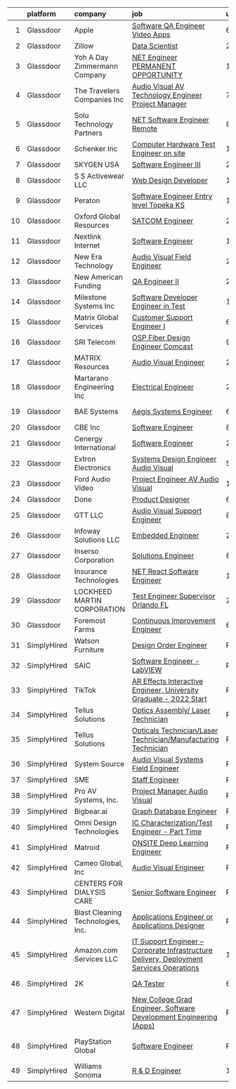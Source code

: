 

|    | platform    | company                           | job                                                                                                                                                                                                                                                                                                                                                                                                                                                                                                                                                                                                                                                                                                                                                                                                                                                                                                                                                                                                                                                                                                                                                                                                                                                                                                                                                                                                                                                                                                                                                                                           | update_time   | location                  |
|---:|:------------|:----------------------------------|:----------------------------------------------------------------------------------------------------------------------------------------------------------------------------------------------------------------------------------------------------------------------------------------------------------------------------------------------------------------------------------------------------------------------------------------------------------------------------------------------------------------------------------------------------------------------------------------------------------------------------------------------------------------------------------------------------------------------------------------------------------------------------------------------------------------------------------------------------------------------------------------------------------------------------------------------------------------------------------------------------------------------------------------------------------------------------------------------------------------------------------------------------------------------------------------------------------------------------------------------------------------------------------------------------------------------------------------------------------------------------------------------------------------------------------------------------------------------------------------------------------------------------------------------------------------------------------------------|:--------------|:--------------------------|
|  1 | Glassdoor   | Apple                             | [Software QA Engineer   Video Apps](https://www.glassdoor.com/partner/jobListing.htm?pos=125&ao=1110586&s=58&guid=000001812338b55897c7176619f6b30d&src=GD_JOB_AD&t=SR&vt=w&cs=1_f47e8a23&cb=1654153328412&jobListingId=1007894255158&cpc=654405A9B1E0A9F5&jrtk=3-0-1g4hjhdc6k26r801-1g4hjhdck2hse000-959f829bf351a3bf--6NYlbfkN0BvKrLyj5gPmtZO9T8euul8TCxuuKNOtzRJOomxnwSEodTz2Bc-sPZl29JElYHfcoT3xdR6HxbsqIdkq3HChIoCMCrQ6NvNe5VEFahjpW9DiuEZKsrhHRyt4TKZNCEGu7DmkfVnL3vMHYckR1szDbVRCj_XGPNCYXbzRbX-sWu_hU9G98qeuJapZFBaAmutKFqGLAwy7p_p10KFFJjwfv4w1PZ_zlMw4Dw9GhbwMRVqS1MpkJvYSfMznQ-YGWXPTsnPgDRAQv05ahe_3S5x5yZrOMwRCXOyVenNd3ohogUacW-g9OD55OoHEMX0ooNLlgMRKWIbDThKinvD470TemWFn3Sv6wYzccBC16fuy_ReGpH52zfDLmZ8QSqwUxZKcW4pDjov6ogVz0bY8Pkp1hMQXHZWvqlzBKWougSVHLwtWkdjmLLCNlTj18LhJmqaAhEQnJeBy-_wKMuIMD-zsGQseeGcqSdUPqdtfCqJ9_FH84CxDs-qUiUss5CuPstOXwI1TMBb6qoTL5pfTPZK-FZL7rm72pPT660dyNVeguoLmNBeJXLKSoe1UjqAoPPPG757sWitgMyzlUJ5yQYWhXDQaYY-xcAZlYUJaxxhQjJJQRQqCjt6Dljalpefdw-isPZqA7kbaQvc3NptC7M4YQKHvtO3kt6WVKk1xXH_4tScwajPTxuebWZ4iBZhYqSP3pUF0LYKtEuQRRBctYiLKKFn4s-9JsJ-uwE_aYROBxoRN1biCtfNQ5Owly2J4tg52SQtYSXISvnRrXZG3CGI36r5Zvv4CWOS32BkCWgq7l4xKYkY1NIKRegII0AQbQEIRqN2ZJ2XuL5JfA4Yjq40vhlZ2xbNsLuRdrJoIrayxOx5Mk_A6GqEyIGJarmx99wM4dZ7XM4nbeFYungVHxQ_fDWDJUnF0Z3wXQTbJqHYsjovnuOJ7GH_nMWz)                                                                                                                                                                                                                                                                       | 6d            | Culver City, CA           |
|  2 | Glassdoor   | Zillow                            | [Data Scientist](https://www.glassdoor.com/partner/jobListing.htm?pos=122&ao=1110586&s=58&guid=000001812338b55897c7176619f6b30d&src=GD_JOB_AD&t=SR&vt=w&cs=1_d926fae0&cb=1654153328412&jobListingId=1007910521933&cpc=654405A9B1E0A9F5&jrtk=3-0-1g4hjhdc6k26r801-1g4hjhdck2hse000-bfc46da038e11c11--6NYlbfkN0ANMurRYyPEXg08u6OamUd1Mvhk-zhFSGYIZgoJR86UvYL2v6MoUqae-sD5DnU21vqsq0AbZOCnkvVBen0VshYbFph9X5EU2qAp7OK826trFI4XmHzxSMG9jHdUoysNc5zENPfGkZ4AUwmjW6J9IpW5j7ctN57Zcl3GpSSNtSPlzjqHoVE5r5RRkLzH-yksaTZmCF2SrzTuNsSpNwQNsFzyRsMcscFJ90eFVJNCmNmVI01Ka90HJWooFbPB-ob7RYBXKAUih0VbO2bbjA4Ng2AZm69Q-M-U9EjIa05SbPjLsGkoE-1TidXZMpu16ofyhaRdrJC8h85yS6ggGDN19ozhiX-q1b03XmsRrp81aAjDSg5_aPoImo4Ac_Mm17Gt4i3SYq6HvaYg4VXBc132zQBrtBGEys8Ef7aOUWIbagDh16ehfpASwaRKsIcH46U6VAfeKC9fe9QVwmvGpJAGXpdJ6yFHVX_4P_VYuMGYstoia2yqb3I7HkWXxKXZ5onHcjqrnex8gcy0z4xw_W80rXZaCCIurl75OwezURFmaBCLK4nSXYOey7qJQp9-hkJEjAClgPr-Y7LVhoc9-BYYZY5hBZyctYZYRaPGyFqsjNq5ub6NOuxLY8xmYX6ud946W1OmGOR6M9R1veDBcZEjlZpqVP3_XC6RccayUjMRhLtBkbS6MCrVY2PJcJq4iOBy2mbmCtLjZXcyaMAvddfynaPlQ5OvYdWeIwDhaqF0GO54p-GXcnRD_l2veHpMEB1VO5fPARN3njrxRI5uMF-FUW7tr10dheq-r_hlztVnA-9i7-4m8hXXgQQDcIec8QpkTVubNV9KIj7petqEKnaDyhpHj1o0aRZncsqTs8L1TRPIYQV-RnnPCZcFbp66OGR3BPI%3D)                                                                                                                                                                                                                                                                                                                                            | 24h           | Remote                    |
|  3 | Glassdoor   | Yoh  A Day   Zimmermann Company   | [ NET Engineer   PERMANENT OPPORTUNITY](https://www.glassdoor.com/partner/jobListing.htm?pos=114&ao=1110586&s=58&guid=000001812338b55897c7176619f6b30d&src=GD_JOB_AD&t=SR&vt=w&cs=1_dcee824b&cb=1654153328410&jobListingId=1007906173950&cpc=BCE4811A78D39AF3&jrtk=3-0-1g4hjhdc6k26r801-1g4hjhdck2hse000-2337a96f5ee3d2ba--6NYlbfkN0Ae6Qmv8rNb3d5rEsMPL_plhvilYeiJERi7JqghURwQ9XIhdLOjSjG7yeOFWS_i4Y89aW0OHWq4PwY6ArTyh3TRBmjjyq3Ni_r1DCz3dP4H9cXr-y-bnhzk0wbOhyYGWO2DW0EmKflUZ3eJMxoyjXqvaBsnR1fdaKFYnQUwwWvmSIhhHSUAMEd_gDWAqxGRpZ-TZ3kZjyqGNpddlSn783jD35PUHjqgCcH1vTqtAM17jZXkPdIp4gyp-32p_Ne8P59-RWTWepHYSFRS39pNh3_f9bUjijSZbIskfCDZBRAkoz72sBiT0jZvR--OsKPXSMINWujufrHXmE9HtOGYgJ1D4jVcSsmAmdXfBDFRIMcV-gKI5KHrmtLQdQG1SKbPxb2I41dzkd_lv_5c3ltLyCmKVoWeqXNdOlA4bvVjaG0G2EbKV9RWDg_1KFfbf1-bvdAiBBZrNkntuXc-_sN8y3ijKv-VqqE0R_XZ7asvvDZqrccEh6AXQhoI)                                                                                                                                                                                                                                                                                                                                                                                                                                                                                                                                                                                                                                                                                                                                   | 1d            | Salt Lake City, UT        |
|  4 | Glassdoor   | The Travelers Companies  Inc      | [Audio Visual  AV  Technology Engineer  Project Manager ](https://www.glassdoor.com/partner/jobListing.htm?pos=127&ao=1110586&s=58&guid=000001812338b55897c7176619f6b30d&src=GD_JOB_AD&t=SR&vt=w&cs=1_15558af7&cb=1654153328412&jobListingId=1007893316723&cpc=FAE5E775D180B2FB&jrtk=3-0-1g4hjhdc6k26r801-1g4hjhdck2hse000-f06f17601a37cbba--6NYlbfkN0DwhCR4mE7Dx-CLhz4PI5BhfvPze6ywMzhMsBH5psjCE2akgMDjbc7mgQRF-OO2fE6D73s1D1X0UBaEHLlck9sT93mH_qD570LwBBeVOjz95rE7xGqkN1fNKhlChrdk2enZBQsI5Zd5M8KSuKQQemnrUp9lM8hgt142Txo5UGGQ06zcRH1gz1lKrEoaRfjDAESsMdcppEc3ZdEkod7RADvBmIKYYiIbDKij1d4HS7fUn-VNkqeVpOWbCOAV0MyYaXJSkPfRkX2Faw-OZgtpUey_jcNsoUHoREV1Oi2hE_nK2zQjwetTj59GPg0hx0ARI_tzEugv9MbceT-am-n7HlJpRRNqnpznEqM9z1buEia926pr39K9pECXn4-bJEgrZ6oJBe3CsMvaHJtJf8nPGLqmshLFLeVsWf5Ypfs2J70JXZHJV39oGDiHQecTDWXJTjLoH4ZFqKwvz__01uXM_nZJKEVkDVIwSqE2Kole2lEXmX6n_vmdbBZp9o3jlCZ3j8XLOXmnW0Gd6LHAkSbb4X3AGdg7OEmWfldo4hzNGRuFGKgNjAkieTG2hlhJxKsT2CQ%3D)                                                                                                                                                                                                                                                                                                                                                                                                                                                                                                                                                                                                                                   | 7d            | Hartford, CT              |
|  5 | Glassdoor   | Solu Technology Partners          | [ NET Software Engineer  Remote ](https://www.glassdoor.com/partner/jobListing.htm?pos=108&ao=1110586&s=58&guid=000001812338b55897c7176619f6b30d&src=GD_JOB_AD&t=SR&vt=w&ea=1&cs=1_44e2de57&cb=1654153328408&jobListingId=1007889747604&cpc=31D92C3C5F3D4D46&jrtk=3-0-1g4hjhdc6k26r801-1g4hjhdck2hse000-d36b73c219df9124--6NYlbfkN0BF44N46mYh9C644D-0F1HW5hklSuSLnbSsfBa1e0VGNHmtU3Z5yuy0P5jjtP3CDnaOOwMhLBPauCsP7sxRQTnM_Unob9v137JZNhpXR3b5pVQj8gsu1rrzMwAfuAcRJp_Sl3KNeRbGIjHpiUIzUvWJd-fshqzwWJ4zLQqMBT6s8L455eONx-2OQYtrh_WOXA8GK3gPvot3HCVH09sVrbFGluItAV9Rvb2j0MKE-U64y6hcxoY1KfpDbecvXtJiVTWm3FvvrX2sPc1z1ruuXS-DTf3oj1_VDYeYIBkgX8o0VZs8cWNdjVNMkJ-wT4yH-Fl3_9iDoA0bsLkJMB6mVC9vNY2Tuk34w5AC1e243Z9zIY3IHil9-A1Mw43UMyNicTwfTB0Rwfk1afTO62yuqni-tvSVFnutX0WEar2xiSvuBgwcUNlEIh121J6KC5mp62Q76gUBpn8Prt770U-eC3Zmg3kA55tDPQ9odnD686d1lmQJaAk_IOvvzpLCcTvsHHDOuSJuww09TpGLm8JABKHf)                                                                                                                                                                                                                                                                                                                                                                                                                                                                                                                                                                                                                                                                                                    | 8d            | Rochester, NY             |
|  6 | Glassdoor   | Schenker  Inc                     | [Computer Hardware Test Engineer  on site ](https://www.glassdoor.com/partner/jobListing.htm?pos=129&ao=1110586&s=58&guid=000001812338b55897c7176619f6b30d&src=GD_JOB_AD&t=SR&vt=w&cs=1_819e3db2&cb=1654153328412&jobListingId=1007880230473&cpc=AC285F3A3ECA6BB0&jrtk=3-0-1g4hjhdc6k26r801-1g4hjhdck2hse000-ff2f4b370c7b5ecb--6NYlbfkN0B6bGuHxMuFRa-TiDql1Qc0l1D5LUwm8p7mZiJHj2vdFgOX1e6k2xpztKXoJiSRBhRfTnP8djMFG0OnQgHUgUuD2pUMsWFnHFgcjMy9SKjGTyc5yMPY7r5w-Tji9P6KR4oepICSV32fNwgKNfx5X-vMtrJfd0x_8N8E1Wr60fcgx_e-JQvsOaKmN2MJX1feE_01NY0Ncy-rPizloGhRCDmotZjhMfHJoorwYwZDNiRSHDVrwEGag2FFrUDcNJpmj2BVlcg2CTIEogHIXc1ZluOE39DS6KxqZHtOwCwCEQMDwEZUElqCpzIbQMWuBsobbHIx5khiSMkVD0BJ4I9uv02bhHaubJOaqpflZqgZTpXiCHzfsfI1jnd9YITGveCwXP8HSLHq_T8vRd2lrHyfK78lzbEQ3bPIqhjhLSlyL1xdx1o07INRkzHT4QyqHyhYLRGICDSsroLcucleuwZQTTTqn_fbb1Ym8FJyeLA-hMX5X8RPVHo1UqCqCPWDHNjEfUnKCw18Bb63JOto_Q96jeuZANkZtmKjEcnXuaQD3PLCw-nz-wOppKpZpUeOozakjmY%3D)                                                                                                                                                                                                                                                                                                                                                                                                                                                                                                                                                                                                                                                 | 12d           | Houston, TX               |
|  7 | Glassdoor   | SKYGEN USA                        | [Software Engineer III](https://www.glassdoor.com/partner/jobListing.htm?pos=103&ao=1110586&s=58&guid=000001812338b55897c7176619f6b30d&src=GD_JOB_AD&t=SR&vt=w&cs=1_9d4d2817&cb=1654153328407&jobListingId=1007902100309&cpc=C71BC8E69B895053&jrtk=3-0-1g4hjhdc6k26r801-1g4hjhdck2hse000-1f2d644116383d47--6NYlbfkN0ChaqOGGeGm5toYLLSXhTgEAWYaraubI1mq2gWexCHMmEkpSdlDR1QiKu09Pt3YUc_rRfqpCc5FTk1lXdnZuIRKcFL0NXBzo-gYNbDEfK6vIviFH23Z0pGygA10xNtk1WaBbCZ2sDiafEgs7dW199S3-CDBk0bpYSJ7AclYeMSjWHDjfBcACF4o47e5siV_ENOFLSpW2L0wvsuaeuRIvDsqCVXMl1M1abekW0NokX4TxjXL7hetDlBglxyfBFJvKwxX-YDFNBZCzjZQHdgXvDVwvGs2KlbbJJJ1NzsEZxISy_LtELWvWmuYjZUmr4JAi_o-0aJncNjaPfMWmAs8z7DH1tHyFPPa2h9Kz59gbrAzeeQBmpbs93jACv3emBzUNK56UfpDJI1BMSePGq82uqiz53fy52Tf7JU0u79UprbdbiDggt2n8-CFRboyqmQXz-hn5WLAQEwsjJDkW3z5uIOEHU8X56uonGuboI5vLcDDlo-aVrCCTo_RZTBZWbyoDDr62JJfbADGivrJJlwl-SkvnZOoxr7K8M1NGmJEVTX5w_z_DznV_thG)                                                                                                                                                                                                                                                                                                                                                                                                                                                                                                                                                                                                                                                                                   | 2d            | Mequon, WI                |
|  8 | Glassdoor   | S S Activewear LLC                | [Web Design Developer](https://www.glassdoor.com/partner/jobListing.htm?pos=101&ao=1110586&s=58&guid=000001812338b55897c7176619f6b30d&src=GD_JOB_AD&t=SR&vt=w&cs=1_b7f85c9d&cb=1654153328407&jobListingId=1007907546318&cpc=63FB6BC992AD38E9&jrtk=3-0-1g4hjhdc6k26r801-1g4hjhdck2hse000-9a94e0e65c736bca--6NYlbfkN0Ajr136nt6A_LHOZ7dazkZBMRVGXfFx1UH3hXSlGZi78qV2vh4IIPaG56QxCFgA56Adpr9RaXdipIXu1R4bmSOvMziN5foyE-Hu6-wOJzorB798i-BTTof0WkY407sJ8JJ-b48jkEdELNvzxft-sRf5NMtJ6JiYIBRDHRpWroXbQqBaO_5kxxHvN-KYbt9H9FU-F8bCVWeed56PDkhqUEuRGHhHzWK0Nu3lZP0kPet2iRwACwaCwOfDb-EMyWgGqkF2AuMBcto8DN3vE-5IAYY9yS-5rqhIzS0EZIijK-lmtM8tbQe0-DJJMVkMGbUAoUCu21_vxJRCybY79s0ETDrovm5BGHUFxZxGaMFjc5GoeHQSkMGQ4zCZm-3WZgkj_JiVOQxqUCQAGlxn1Gyik3ED6elZbgjaLZU3TF-zQ_qWkmm5CqaosNMtRfjF1czi4jP6tkYJ3fpQejC4d0yldLFO07TqcB-_KXFhQBlFDKS7bt2EWForRdNbxpwNFEAUKLIUoEvXRBK430s3JDrYNVtYgF0RBcYUnKnnRkchvPdK62Sije9MtUn_vNkAW5Ic_Ig8wcj6VPFg0rQu0RPae941k3FxRL9xWeo3svYE-CySYb6FHBabNB4PcL7PXeGe_gNwgVNWLM3LrJDO_XDCTnKJ_4pqW8lAjqJx9Y-5GSFDavZ1KVIGSIly6YV8Gy0ZpbcBmhqsclVjlyk03kzfFhaMsT8brRiXHPZj_ZjCQfTEKJH19rR6FeaNgZVjg_TBfWJMkB-u61TMgQ%3D%3D)                                                                                                                                                                                                                                                                                                                                                                                                                                                        | 1d            | Bolingbrook, IL           |
|  9 | Glassdoor   | Peraton                           | [Software Engineer  Entry level   Topeka  KS](https://www.glassdoor.com/partner/jobListing.htm?pos=113&ao=1110586&s=58&guid=000001812338b55897c7176619f6b30d&src=GD_JOB_AD&t=SR&vt=w&cs=1_b8431507&cb=1654153328410&jobListingId=1007908040238&cpc=F17331D9BECC482A&jrtk=3-0-1g4hjhdc6k26r801-1g4hjhdck2hse000-84b695bc5d078830--6NYlbfkN0Cx7R8OmodZU4Ze4hnUhR0Myw3_voyDLMHXumN7ynSuTrXceT3foN28OOGtcbbQ_74VxahBkURUwr7H_jQ7fNEbvEYn_LtWtNpFH4KKDXp8duUPmSUJQlavWSZfm2S9zYoH1BQs9WLSPcJ7gI1i_C1o9XpajrfEG21JdPFJbbb8qQAzH3Qp671ETT9lmBp-Sk9iS75jkpq66DkKMpywfThsV-Nnvv7jcp4b0cZnBJb-XjawYTj9idbktXVHph-G5p6s5CtVwzXlaQQ_j5F8Xeuw16AUpW-aEvyuNbo5OGrTZ_nygs-io_ibjTfB4q4BxB-BcXKvd7dzt5I97JE_xvIUjpEDp1YIrooGN_cKFPenctKmBZ6xqeQC_i-eTv4prStnQUyAgbyCl1j_XNWkb-1_A49BW1b_9SCGbw0600Tldhxl25N2RSSlH3N8HKd_sdmV4lCzvShvzYClts0WVn83teG9ekTL1iHfiJ__EDZpZHjmAerJtRNF_yBTP8LpwEcFM2R6TxxQ96miuXFRPaTrMQ0iR9uXqEciZVHesVBbUgoKzVctPcnROk0iFXs7D48Nks0GhpvTdliY4Mtmxho_E0U98yfD7vBnNc02UXB1yz0rzvpMm4_eu_wcTSkkXiAjfolJbHcTP4zvu8kUbcTWnt1pyIja_1-Fcbrf0xsXZSGbz2lHQmPPitRhGQ7SglHJ9Ymb7_TGtOz4xP6F3DYlfO7ZRVYSVYt0PiibiVpiFW1fVbCy4cXrcgMBM8WvdtqJMcQWRYQmWll1ILI40VOvLJl1-f8rpPtyEM2ZX31H9uVNMNgm6vYKiszswtrnTWZ0zKWbIYB0efiIsR7tU2Tq5U_0TFq7ixQTenGcEd9dmNlg5YLiCNn3gvR5lUTZ17nUylmsoSkK7VcyAeZqn6qkqEps14UL4Kx52__h2tEfAkfp0XMYqXWbIjTPIXM_WsQ2hMkO3nwx7T9MQhuaGXs_xggkSNgORIkEJ56FdETmQa3FJdsK3gVGNmWi2QfFKgh8mxHPhAmXBXrkrL8MEjgqv21uH_-C5G4ThAQNUK21Ep8fgUcQzecxbNfTb2_fh8CZ-oVgUrpfM30Ri3SXu2oA-tUk9jC84sXD5gjWTGuNDO-sKdiXn1UFlKSIyrKQn_D5HKB-UyO2fYJ05BEmq7lJMrYmxToU7IrmeOhAp2OAtQ%3D%3D) | 1d            | Topeka, KS                |
| 10 | Glassdoor   | Oxford Global Resources           | [SATCOM Engineer](https://www.glassdoor.com/partner/jobListing.htm?pos=124&ao=1110586&s=58&guid=000001812338b55897c7176619f6b30d&src=GD_JOB_AD&t=SR&vt=w&ea=1&cs=1_dfaf0ef5&cb=1654153328412&jobListingId=1007910128286&cpc=07D58528F3898F33&jrtk=3-0-1g4hjhdc6k26r801-1g4hjhdck2hse000-3298dd1fd4e40ffd--6NYlbfkN0D38dVY1HiwVlRJ2sgHwoll4iKvb8KzfDOOcqRKKsqQYBdEVI9w2agCyPdJw2s4TQqqHRGIdGpAZk5KLdKpf7WJuKCY3qvjbUF3FgaoKFro9RwWmSK4ibHTUbkBV7yttNpFDEAJYSO3kfNzoG9ZI9WeJsGJpvcEmAb8EraWABCs95IusuJb4xvF73HgzON52y_v1nXrP9IVFh9wWrG8uFDAkbanhtyZN1sEBarwkGv77xEh-ksmPMNeCHXrCnxnXvF2saMX5rxrnApjilmLOEf03AkcfgLwDjFrdwOwgEbcIbfS1_ouu4Vei_69fZQutWY6Y5WiSE5_vfS6ycir9SoRgnw7RMqHhqIL-wdnuRE-H99CX9bymJSjU8db9GlZXPke2IdWISOG_5BYrARyCYbPzBzY2N6moFNoE18WdFRAx0zdPuy04UUWqJqUGdon2l9XeKXtKyJZoXfcgL0Kzt5Ih-RUeI4-vmTpT5mJDQWLgetDEbMe9q4lc1csNzb8h_IrWVMMwSw8Old4h7720gL9)                                                                                                                                                                                                                                                                                                                                                                                                                                                                                                                                                                                                                                                                                                                    | 24h           | Maryland                  |
| 11 | Glassdoor   | Nextlink Internet                 | [Software Engineer](https://www.glassdoor.com/partner/jobListing.htm?pos=123&ao=1110586&s=58&guid=000001812338b55897c7176619f6b30d&src=GD_JOB_AD&t=SR&vt=w&ea=1&cs=1_c0a36cc9&cb=1654153328412&jobListingId=1007876765062&cpc=C891152315FA1AD8&jrtk=3-0-1g4hjhdc6k26r801-1g4hjhdck2hse000-9487b3b701cf05a1--6NYlbfkN0CDc-cBF__ys4VnqPKG5F80cUHnQyg3MSSrBh5DfmOxmzWaGiZlQz7Qv3vZQXWdyX7qtKE3PE2cWybEWSKFzCO6lWK_HEzUqDzzVjED5_5kOecaS97htPzgSONezHtcOP1JG86RMDwNewTPeteHxywY6s15IlZwJBIdjPhRSeNdkaXfLvtiz4NNksS80qusFrQKqGuL99AVNaYsZPZ9lxSsNUZYjnOfc27vBbywicaAotDnFPpVLpWHxz5BCQt0TU-CaFIAEujHXdXhYHOXUouomKqq9N-IGIbT8dfmtsoxL0pVoUbqyialFkRLtDBJuXMiaKuNMKd0BCx9x0pfM4ySDXOIuiwHOZ-mYARPDO5eWnTyMdNe0nC4dvSu9FFeIQvRn6-AKh3-3a-4_h71YxKVJthdAyWPEe079oU7TeYitvVBECtwm-WfEYF_a55cp-EqY-hzBRPLJpqjzZaMNIEdtK64ylm6FHkdDBpJAa95kmqSLSvCM801)                                                                                                                                                                                                                                                                                                                                                                                                                                                                                                                                                                                                                                                                                                                                                  | 13d           | Hudson Oaks, TX           |
| 12 | Glassdoor   | New Era Technology                | [Audio Visual Field Engineer](https://www.glassdoor.com/partner/jobListing.htm?pos=121&ao=1110586&s=58&guid=000001812338b55897c7176619f6b30d&src=GD_JOB_AD&t=SR&vt=w&cs=1_c3b65f10&cb=1654153328411&jobListingId=1007910080330&cpc=D69957E0862862E0&jrtk=3-0-1g4hjhdc6k26r801-1g4hjhdck2hse000-6745b267361ea34f--6NYlbfkN0AfJG_xRG53mg9dqGX-4VxTWJDceace7w4jwCqXHg4RLhP8YKpBAAOY2lKQH1t5-vA5Om3L_GszT1nAEAtTmNlBbccFTWFTdp4AAWDFI6k_oATBUMzFyPp2c2r7o-21qEIo1Vc467LMHlfWjCeuY89KrWCiRAy3sLnKIKJfzDWBosQ5jbS5-3eF6lhBJ4unRkFTwtE4ZkoEHfFeUn6cuVEHIrOnJg2xUp-ihngguEmIZAc3kga4sDT04cfZoIA_deq7Hx9sslF1vsm_9J20NymvXY53rx5XwWwpcQOCx6Jhnae3iq9FpYKya63gndb1w1DyKIQ-S2ATXuXl0fs2xGcsWdxUlr11Apx_1R0xt6A_6i5FYFbtn3rXq1vzv5YnFk1A2UlxiFQn_H49Gy_8ZNt44uht4pTe20rgi5YTaDGRRSZwwgtuts3Z6FmM1GyI3FGwN_QjHnTw4Gof1TqqXbQuTf5kSJoAB5o%3D)                                                                                                                                                                                                                                                                                                                                                                                                                                                                                                                                                                                                                                                                                                                                                               | 24h           | Quincy, MA                |
| 13 | Glassdoor   | New American Funding              | [QA Engineer II](https://www.glassdoor.com/partner/jobListing.htm?pos=116&ao=1110586&s=58&guid=000001812338b55897c7176619f6b30d&src=GD_JOB_AD&t=SR&vt=w&ea=1&cs=1_e3e0928b&cb=1654153328411&jobListingId=1007909888068&cpc=42BEC95245890617&jrtk=3-0-1g4hjhdc6k26r801-1g4hjhdck2hse000-5e6163080e97dcb4--6NYlbfkN0C2BFb7Ub2YUp4strrym9V3pWtjyRKtgHKt_kMzkewmGGJEved23y_kY-GSZp2akmOnnBVFhknn1dmgb4isILeEUsTizJw027sw8FXT_a3BY2yeVrQZLFqVa2yf0kp6Ff8opLu5JYCYJj-JS5GRfBJ47TeZBU-f9SAvFxDrn4069ASsozAQv5ZvSF5dUIfb1AM8IAQp-PonBe-DKSD7KaMLoRajZWJVDYvSww_qnJvz9_3iaXGgHVr0mgrxGdLRJHg19HCkTj7k27T8UcrkgGhjjVdOtvgdxsi-YyJcU16-iUioW2Jwk8W-Hyir8sNz8oQIU052QRut1I2qeqkN8B-gF5FC5rKcJH5ymeAJftbMELZomFlMhHVwR-I3138qCU8JbKHVUAntf4hixk4KcidY-zbWBukCiCsNScrFgiU3xthzwQi9TVzsMyZBh7Q08NF6bOIQiRL9dFjg-WScuO452mJ8OZOSRIROiOLbkqdFYnqh8fs8RaQDMdlms_PLeK8nAOx5cLXyPA%3D%3D)                                                                                                                                                                                                                                                                                                                                                                                                                                                                                                                                                                                                                                                                                                                         | 24h           | Remote                    |
| 14 | Glassdoor   | Milestone Systems  Inc            | [Software Developer Engineer in Test](https://www.glassdoor.com/partner/jobListing.htm?pos=111&ao=1110586&s=58&guid=000001812338b55897c7176619f6b30d&src=GD_JOB_AD&t=SR&vt=w&cs=1_27e98aa2&cb=1654153328409&jobListingId=1007907356977&cpc=39721386339D0809&jrtk=3-0-1g4hjhdc6k26r801-1g4hjhdck2hse000-851bf8b9fd9fde14--6NYlbfkN0DxLQmwTxWSHoiYyq-hArKwlvHyemWs7P-yMc84Z9eZo2mmlymjku324fUlSHJAvMIRzULS1kr3azFpIRB3nHXdLw2aEBvNRPnW1t6lmDfCeBeBLDhWiCKGy1gSr9GYhCzpkqOEjNtktxFYLZcwhwjI6FKJ-Qo4Dh0qdtl1a_pbWbmI1zPefe_CKMnPa5abGIRLDX2dTxcBg8j2tR9nsaI4txBqcZC8FCLx3acRs_9aCe4GwgZmzwebW8UH09XaV8wJT8MNZW6gc_8skoXRRMLpV1tzQF1QusJxkmFMFLw-z7gfyI7Qd_XRXAX3ys9xD_2Eqjla4hecAxYsX0LpUPlBRdIJLAmBx4E10HHHtSHKS6w-cfnJqcyId6BJC2mqebqDihsgwadplK1kzJLXj3DnkTm_5rV8A_baAmmJrZn_NSqEpd2PJzw3OXhrrbflTIBs0_QGPAryCMND4I6r1GTgHhQehAJWV7E24sfBnXfEBijHIMBzPhOAobeYrV_xYqWkLVH32wIaOtqotjd0rNWbJvraous1vug8ayme1Nq0vAVDxcFo1sVDT43MT0MhMFAdrAFYp_aHVjimrxsffFJW3bKz16WmQGnfYbXELv2QX630m2tybdXrNNlap8JAEjezO77F-_saDNeYGJdlaT021_OW2nPQYHw%3D)                                                                                                                                                                                                                                                                                                                                                                                                                                                                                                                                                       | 1d            | Remote                    |
| 15 | Glassdoor   | Matrix Global Services            | [Customer Support Engineer I](https://www.glassdoor.com/partner/jobListing.htm?pos=118&ao=1110586&s=58&guid=000001812338b55897c7176619f6b30d&src=GD_JOB_AD&t=SR&vt=w&ea=1&cs=1_b3e6f815&cb=1654153328411&jobListingId=1007895381091&cpc=C4A69CCDBB3B9599&jrtk=3-0-1g4hjhdc6k26r801-1g4hjhdck2hse000-1dada0b6e44f4efe--6NYlbfkN0DiY4KvqzxM3XGxyY5yPthzVYWdnNruR-f465HtevyEM_LccGiVueuJmJOd3B3ycOKFaoSba1JiNn2mikV61fPGjjQiE8APDI0VR5ceycWmojYAMAFEMOLjjM2Z7eJU-BIQb9sAkQtWjWbqH2zD6x0rGFc81U_OuuIbvHqjCn8uD1yl4QpTlv78-_zsogfo-GCDbQJxClJsVTb6lj_6Hm4ey_3PCXfjWDIgy6nl-bkKnknYUT_8tyw2NCDYUK0OjUZYl7Z85idyuhK5RieTYA4Y_XqLVfPUg8csDhFkpesI697yMKU-3wtSscT94578AxC-cKxeZCX6XXYWAJ-2mGnFCp8yg6nYCpgDWGsZ-rX2t4tnIPNeq_oFU9BWxucTVmnrVao9kbZ-W0A99Rzl9M6BsjlEdT1yikHEOEJF97zAYBsGsYt9J-lmzpEvEtbtMuoEBfCYbi8gC2nBVxgb0IBD-7p85GCVpEKEVwdjkZIIVHYccL1fYOe2)                                                                                                                                                                                                                                                                                                                                                                                                                                                                                                                                                                                                                                                                                                                                        | 6d            | Remote                    |
| 16 | Glassdoor   | SRI Telecom                       | [OSP Fiber Design Engineer   Comcast](https://www.glassdoor.com/partner/jobListing.htm?pos=119&ao=1110586&s=58&guid=000001812338b55897c7176619f6b30d&src=GD_JOB_AD&t=SR&vt=w&ea=1&cs=1_b258c4ad&cb=1654153328411&jobListingId=1007885941630&cpc=149B3D5996025BBA&jrtk=3-0-1g4hjhdc6k26r801-1g4hjhdck2hse000-577f5d507f450891--6NYlbfkN0ASox8HY7fHhqRCv4hkUtVh8gjFDbM8jCSTur-O6PD715wUk0B0t4AHUJnDHRUPYkHongIfQL5LFuPxHwYOCFaEQuBR5s-0OHgD5RSxHLYqigTC9xMk4bTE2xMbypCL0aTY0_ZlNkc8BO_r0j3pFwXKkOoq-EmCxQiMbJiqHgFGflfxD-6wKsPXSSpFO-q_D8LSCZzbsTzkxWsk8uxN-kRDRD9YkqrAEL1Y7G_tB_9NCHOfik7skW9azhvT9gv_x43wr8rFAcOjPvB6bLj8KQ2pYm0jrizF4yFr24C4-9nZoXjQtxex1yKgkkCBzF1O6K7qMkE7GHkiGrjD8fYi-7tootQB5eKmWoZi-6RvWdTdhAQKit9hjzNY1lo-csPU4AqCXRo0m8gTWJ3VH2RzyZWY7r_EGFocImoAsnxZ4Z-CswZNd8ao8Jr0AD8Po49UYxADtvPDHCNsr53EACvX2QyPNiNeK5-bM3TPjlbpXx21jMvnOIx7O3lZTXFgAGkH8uGGVhkFYUwlMDz1lXHQQccSl9iH1NbgklAzxdDKTVpllpFumhlQEvpV6JVmayyKqPo0hoNwTZPpPBumvkICCQbtOgOC49a1ywRxEcc3uT8gCQ%3D%3D)                                                                                                                                                                                                                                                                                                                                                                                                                                                                                                                                                                                                    | 9d            | Remote                    |
| 17 | Glassdoor   | MATRIX Resources                  | [Audio Visual Engineer](https://www.glassdoor.com/partner/jobListing.htm?pos=130&ao=1110586&s=58&guid=000001812338b55897c7176619f6b30d&src=GD_JOB_AD&t=SR&vt=w&ea=1&cs=1_184b7903&cb=1654153328413&jobListingId=1007910858237&cpc=6FC5BA77C9A4CD78&jrtk=3-0-1g4hjhdc6k26r801-1g4hjhdck2hse000-cf915671b23f6e47--6NYlbfkN0De5ppvndiyxA0pMSLQzOe_j9Mra0KF_8EhxTxOKXtZIfhM20E97mGJuSEbq9mCfhiuvhJj2EBeT15xp61oz5_EePhmM7eVgn7HlCXHRdUTWNoM6jdD1Rrd0rQDvf92D7UTiTbFTt3ty1voK9LdP4qVdhYGtYo3-cCZZzFbyudYJZGciiXXU4wmc3ninaduGl-DhbC5T0taVnhRhuMttYE3zetDnD5QyVWcAbdQhCn3azI-cqQRNJGQoBc1nQRLMus88sxOkdP_xwqgflM7LD-gX2E1N2K6EbQn8_hN7oZWuqRnos79pkNtiPK1IhkuIrFMPNY-YyPJ_Ups7U4GCcFRyxskdXxNV0DlkvPLzYpSDob0H_uDqhwjWt02-zmAPFI1C3vHGiLikuVebaY_lMAoqiMWjDr6aKAKh9iWEYv8chRkOSTi7EbPvzPgdX93Pu7ogIwpKtjMx7SyT7PSQEAxWnRre8XOcIzmdj05XmVmoIhylVCd3bG0QhifbHhLNtapb_cB8IBGSyFn7k6bV8rSwbxbRJkEkzHfCOmgOIN8L1XsUW54xEBk)                                                                                                                                                                                                                                                                                                                                                                                                                                                                                                                                                                                                                                                                              | 24h           | Fort Worth, TX            |
| 18 | Glassdoor   | Martarano Engineering  Inc        | [Electrical Engineer](https://www.glassdoor.com/partner/jobListing.htm?pos=105&ao=1110586&s=58&guid=000001812338b55897c7176619f6b30d&src=GD_JOB_AD&t=SR&vt=w&ea=1&cs=1_ea307b5f&cb=1654153328407&jobListingId=1007909523127&cpc=8A54A1F981347279&jrtk=3-0-1g4hjhdc6k26r801-1g4hjhdck2hse000-fbc4e7956843d149--6NYlbfkN0BTG8rZQTnXVzMYxwMi3PdvFdf1_OtMdcJy4WKSFLaQaIBkqHegSOyjS0V7LypIFCLW-TQJMeE8xhCx3Hya0wKn94-LwoyIAXSWSODkCM2hCVHxsjeJH-taKNzBBa5-zjkvxlusDQtvatJkOdehlq5FvmNibzBTD2ptJhZ5Ud2a0mo7iPamhHGXZnys6Kx8D0Lr_sSVUxvRd1e9rOMJ9lvx0webGTMNx5R1sWkmg5JfOsadjcVQe_s0QfktGR7yTbqrcn8kqbS7n6E8ElLqeMGJ7_PWGmHRGQ4H9_mRKoORmHSg7zv9yN3Nn9GdnJgSDjju30g8W8jtLzBz6aH_-kJ0nU4x_Re54EqxVjFH3TxpXx0ziWrw9wM190l_Fx9BevojAnP4NHEduhSLBsrp9NqkVRc6o6JB0oA0TvjhdgJrFiWqOow0dLPp1otcMSS8Gi2DV7KMExQGTfEDO9FC_9AUIyJYzWEvF2oVuGPZMeWp6rab00f6CFo0uv925L4o-ILbIT73qb6omw%3D%3D)                                                                                                                                                                                                                                                                                                                                                                                                                                                                                                                                                                                                                                                                                                                    | 24h           | Reading, PA               |
| 19 | Glassdoor   | BAE Systems                       | [Aegis Systems Engineer](https://www.glassdoor.com/partner/jobListing.htm?pos=109&ao=1110586&s=58&guid=000001812338b55897c7176619f6b30d&src=GD_JOB_AD&t=SR&vt=w&cs=1_9c6b1734&cb=1654153328409&jobListingId=1007895095624&cpc=A356F292FF34F670&jrtk=3-0-1g4hjhdc6k26r801-1g4hjhdck2hse000-8bebd1e04d30eb2b--6NYlbfkN0AhvKCKnyqjkpSCFI867EftGfHhcz2_T47boZRDCVyB_90FTF5AwEVzEtXo1NagJo6Kt-bXaVV9M473xebdNbzz1EZ7R_L42lJ58Bppr3lA3d8O9hm01Q5eXHX8eAa2s-Q3CWrEtS0qtwNQmS_pO8k4PFzwsOxBvMIUOk3Ye-rhlWCOo5pth1CJLHG2I4onJC2r6JLdiVVusdvZzwYDs05FQqNTz0ZPYMseTi0JJPXpGOpjfmaa-Hy_fvQnTWDaAdDvpP1CTL9gmB-xdACFRtrkEHSYUMTl7dOL9n0D6JFjrXMFCyT02_SYCtOsJaL7Tc0P7ZN9jf29AIJLjI1AM_ZAKxujUUZi5jWDTT2IA0kjg1favlLovrZv92KUSGNXief3UPSSBllx9vv3evAL4Qbt7REEwqucopGWEy57uEcli0iyGjeB6p38Z6oBbORzIGu8LYMjOBzhk6VaxEaosS0Vta-_hxnr8ZhpL9iGPEmSPTkBHuEYRMWX_V3CO26bUALPujOccphrOYBuqAVrdz5Sr0xxXMlZVP6g9qtj9ty-QNog7nt7JO5jFK5b8cNU3A1Y41JfbjxKbt5wDsNiTHdgB-GuvhoBo6cWFFtIOVZTjA%3D%3D)                                                                                                                                                                                                                                                                                                                                                                                                                                                                                                                                                                                                                      | 6d            | Mount Laurel, NJ          |
| 20 | Glassdoor   | CBE  Inc                          | [Software Engineer](https://www.glassdoor.com/partner/jobListing.htm?pos=120&ao=1110586&s=58&guid=000001812338b55897c7176619f6b30d&src=GD_JOB_AD&t=SR&vt=w&ea=1&cs=1_66b28ef1&cb=1654153328412&jobListingId=1007889902973&cpc=65CC663E25211861&jrtk=3-0-1g4hjhdc6k26r801-1g4hjhdck2hse000-86f9e79fd101b753--6NYlbfkN0Ddr0tn75lmYO9q674z8A_g27sObDkbx1TBrnOWQpvrOHaMc38BKcPM1hxdNlCcUp4K7K-WuRjJo4E8fNXBXbHJxVEQp_c9dhpyFmK8_VuEpf8TGq0G32D1CaamFb3sx69h53UwEYt9f3W0-WsVTtk0sdWXAeNSLzoPJ6YQhREdnzqPoXhO9Pf-0igbdq0MP-GctCGCPS1r6EsT-vtvFf18YVnp23YbChmH68eSiahH4XcZ31xyk9eZKehwc9DI0g7VROKAgyH0UK3ZcHsYxLHB8GKnyfR8vqrwUJT6DBOPqfkMz4HMU7woUdisWC9dddYUV3CSw2Dyrir6cC6QuC5TcX3a2QW6BTuIPQWTOPcI8Tk0JV0-t2pu-GG_MmoeYohrEzSOk8i1tvIy9vkx8W3KqzNMdk_eMYwRYoy20ojsSsweZFqpAM5csdNtnYBsPI8sQRA15M-z-3uMpQPczes3kEHP5fe_WiOTbBMs1SFm7cUFQsgoSBmA59Wr2FxcGf84JVIMSPklLnPAr0Xe7RMgAXfLPOCdwm_ph5ojAzn0ljyOIZOMT_SqArSxlnKOvJy3qqJoAd8Y4Q%3D%3D)                                                                                                                                                                                                                                                                                                                                                                                                                                                                                                                                                                                                                                                      | 8d            | Remote                    |
| 21 | Glassdoor   | Cenergy International             | [Software Engineer](https://www.glassdoor.com/partner/jobListing.htm?pos=128&ao=1110586&s=58&guid=000001812338b55897c7176619f6b30d&src=GD_JOB_AD&t=SR&vt=w&ea=1&cs=1_16c1c538&cb=1654153328412&jobListingId=1007909911638&cpc=D69957E0862862E0&jrtk=3-0-1g4hjhdc6k26r801-1g4hjhdck2hse000-6d05f8ed875853f4--6NYlbfkN0ATmQl8QC8MsPSUYtg6QcSsrNiCenr3UAJ1SEX3NO47gT5gau_sl1UzcgxpZ484uFh9BMMiKueAR0Nv2axlCN_goEASc5tDsHVSPxpGK6QVWrB5rInUMt63mwjA85Sjb3KyFM4Ygvzi6m5ipk5VdPvtVM9A_5CR3O8C5YPqEEXUelGWOgLKx7z92pPCJqZ0TNs4DwPqT6UX2xiG8jVNTX0Ry_EzPDoyeyVxdMsL7wRAn7WGAqtyNIVLJqQGXpUJBHM52GX3P4b3j9LVGLyfTZKVvtbDkbjhBrBdWhdu_6lv-HEC0gAO4CmEkfNFDxYwFQ3KqBzQiW_uGzlcaNGJQbt02UG7oFSTESQNQOUNLhBiSaj4OANSW9Nx6FC49v1Cuo2v6UA-DvR9DdnBSHZ3RbsNyX7Ukjinufrv-GP6mHICu9jEWVz_YC7-5myCk1prP8j2qm85cbqiZivuvyu3q2Wr9J9HlGNYescc1-hm6vSbm04aUUvowp28b5UzNqZZD79Is3toP5NTReBdJN8gkNFR)                                                                                                                                                                                                                                                                                                                                                                                                                                                                                                                                                                                                                                                                                                                  | 24h           | Fort Worth, TX            |
| 22 | Glassdoor   | Extron Electronics                | [Systems Design Engineer  Audio Visual](https://www.glassdoor.com/partner/jobListing.htm?pos=106&ao=1110586&s=58&guid=000001812338b55897c7176619f6b30d&src=GD_JOB_AD&t=SR&vt=w&ea=1&cs=1_2264eed2&cb=1654153328408&jobListingId=1007899222970&cpc=AD396490361E83B7&jrtk=3-0-1g4hjhdc6k26r801-1g4hjhdck2hse000-23316b78564d2d57--6NYlbfkN0AUt3IldPz8DMSeZn7LXGlOreNDrQisOFkBzwbGjNUStI-bJBUAqZQN31Ig2B5-O_ztxbDZErPT2_T2SjC1xlTQZZ0eCSpNRDM3JQf6noestMEdSmudi8MDlvmRHKTh-2nHgyMO0yK_KfU_TnLW0kB_0MUSMPHwGrepMY317A0PZ6enDsi-maQnbhKpXxhjHFnH5bDgNt102BIW3pQCyOgKaqA-F_drHGd1cxcNTRL___KaYEjrnBLM4723WZrsC8k8KvfsuZLa2fP487DN2JgSkfs2w38Ry1tGiBtXP4Fp7FCU6j_cjKPCN7rDITzmXUOee9Qzs2y_h755VOZsZbRBhI23Ti9bTzwZ7u3YtupZG4UHa7nCn9IUk_lsoiGF51-dmdnkI2aDuD79pOkcMIV7ywk4IKblG2GIKRI4ByODeHrTIVUnStaOfW5nL85ht3xnErhEQJhBNR9KWJbweANIWXRGM2qptFvzROSuyyDeSU83_IRJvNuwNy0Zt5BMrHn58FMfUj4YavmB7x3dUD6iBmd3go5UbwI%3D)                                                                                                                                                                                                                                                                                                                                                                                                                                                                                                                                                                                                                                                                                | 5d            | New York, NY              |
| 23 | Glassdoor   | Ford Audio Video                  | [Project Engineer  AV Audio Visual ](https://www.glassdoor.com/partner/jobListing.htm?pos=126&ao=1110586&s=58&guid=000001812338b55897c7176619f6b30d&src=GD_JOB_AD&t=SR&vt=w&ea=1&cs=1_00cd5438&cb=1654153328412&jobListingId=1007876728394&cpc=AC285F3A3ECA6BB0&jrtk=3-0-1g4hjhdc6k26r801-1g4hjhdck2hse000-8234b156b58005c0--6NYlbfkN0D5Qh5ztHRJazBopTDU4c15ovZ4yuEHLDrRszDAd4mXZRsr2aoL_6kyvfTn-LJU51p5h9vkvgd3wPlMmNxC1NbaREWZ7C8l7iKcJbnegxQcplr7d0ZkdjEzG7mrykhVFTR0x4NE0LuTE9BMGbDh_ABN2fTSjyjrj0UbbQUum-S8iY-cWy8BRS8ZXTJ4gUBLIsVazON3v04RtVLLzdgeUeZZzZA_29bcwFOKXFa7amlZmsK1brmmnkAlAwylXamciFIxs6K398L5hOwDGYktHQWn5BbTqHgpknAIktxSj9hZnGn_EOu5uWX5Gy7mbpvu98kBNOxTaxUTyLLBXRpYiZ16W47YyTHwZgYa_-VL4ZPXYYKmA4NLpQ_TF95CuTuslVYxmRKrl4nZsxA9Bd3nNxQTaPEkjiZkQkESRfnIK7ub8rvCmDHnJDnUy6PjvyxKEECSGr0O0uq9Fpor_ulER6wV3CIo60HAp7znE7n3DyannIf-KzWQbQOMnksTCK1DE1UZYM7WYijYyg%3D%3D)                                                                                                                                                                                                                                                                                                                                                                                                                                                                                                                                                                                                                                                                                                     | 13d           | Salt Lake City, UT        |
| 24 | Glassdoor   | Done                              | [Product Designer](https://www.glassdoor.com/partner/jobListing.htm?pos=107&ao=1110586&s=58&guid=000001812338b55897c7176619f6b30d&src=GD_JOB_AD&t=SR&vt=w&cs=1_5edfff07&cb=1654153328407&jobListingId=1007896596008&cpc=B27F49C9D64D6F84&jrtk=3-0-1g4hjhdc6k26r801-1g4hjhdck2hse000-62694e3607ed607e--6NYlbfkN0C-LxO6OzFeyYVxZOsqOoGVZSPgtH8WHva8NWd1WDVRmqXupYKp1xC7mBY477ooZpLSbW9f2GHbcWvIeALBGdza5CccmxxfJIlOcVioI_zaq_nlqjoAI9qWq4AcwmRasbYh3PVdAmo-nd2dfN4TyJGlDH__UQKqaR9AQZwfwL5gEGZlNmtrP0nIZZcyiivmOFlDiOR623garu_wEUFPXPBu5iu-a0gb5hAaURLryTfyDVvPNwM-TQvkzxDZ784pOXfpui6XkPUEA6dEqBlUOUWU9RktkC2AWhMNesx-s0iRKOn1S0dAgSeMEjHP-ug6VzEDE7_JVt_c11EIBjQUsfQQeS1v5ieBgVPSVouTb7oMANYMg8UqQ2So0JY09D64TIWDA8AVg_lWbArHy1t6GXP4hcSabzrGmXXMU6vz_HOQmP8EoRDmfIOzSXfUyvovZLOnnOzmgVa2xXkWryAjrxQn-PKoObVA58vHYsw-IDjkCH3Bp834M-ROtm1OywKsyphtXTGKpwo8ADVGdyKoWK50PEIkJsPxhe14aVVW2WHms2wK-KBo79PwIEViFgx6WVqd5c5LzMHaUTzL8GIqPpCq)                                                                                                                                                                                                                                                                                                                                                                                                                                                                                                                                                                                                                                                        | 6d            | Remote                    |
| 25 | Glassdoor   | GTT  LLC                          | [Audio Visual Support Engineer](https://www.glassdoor.com/partner/jobListing.htm?pos=112&ao=1110586&s=58&guid=000001812338b55897c7176619f6b30d&src=GD_JOB_AD&t=SR&vt=w&ea=1&cs=1_1b1152b0&cb=1654153328410&jobListingId=1007889458740&cpc=70E6D4E49C80165A&jrtk=3-0-1g4hjhdc6k26r801-1g4hjhdck2hse000-eb24934d337e5dfc--6NYlbfkN0Ci6abQPzZtnlIzpaPsmGvPJW6fwVsgLRdzrRle_KK1bMdM-YmkU1BuBYo8q6kRBx9cMQxzIFXlaZeKuWLTNYQQ49DW6lFXMKPoEx1Ey_nMo8MRRdI6llo49Yxjm-xFlzwNXTQA4Zi04HgSrMSYbB3wj-FDnmbgv9yvQxln-fTv3TTEy5kY3U9wvndqUcxoesiqIo0fSUG94Uk-EeTlm0VZ9JUJSy2Yg8b-gZyofxnEXUF_2sjzBwHE5ugE4FtVgcEPpaeyh5mfu45aaT6Ak9IMCOPe2QiChiBdj5d1UfQurq6JFhwoPMM_wifUru_Q4svGteEKxupRquMSOP-u2puzsojCgtOUvE8G3SCUS-sggwXnawTOt6k6sFuZgAALFPNbrRL6UNYY8Rq3C1mwIcq_4bTIB8dXHgrzG4DPX9r1reDzZDk_fOEREdXHtaw57gguBdVWOfhgwiLGYJaULZin_9yvuf0kyxQ0P7vJZ7oCr6qF_fi7WOxx6srKKplhXrVl36fkgEMSwdAwMQWuVndpB7LXQnjO92FcaL7Qi4GwyMC_zED8GchQa0lTJesed9BU9lzShKbbrAEwerZ1n1cnx6D8zY9VkgkwXNk6KTmIXtmhsPnqj1FwDx-zWpgUGPHsGzcb6oFkL9xSOcwTp5dTo0vgh3rpXhb-6a0Oyx35o-D6q1ekSN_i6W2vkVVYts96sM4LS6_e21UVRY2QIQ7xAmM0kZ1ohfCJZKsEGt9QtpASwxdY2_EcMn3D8m7dq412lr-7lwhQrjIxBiklYuF8gxgFHCKqpCYS5wew2fkMfo_KAkQPpjPbFdfgkMRUze5YhQjd-WOiRMJgeV9iNAwa5Q_JeoDAoQVlRwBO4LTH-0RSukBoQN-vKFdM3FgPcYFJkq8F50BYZlGwBlEcQ8xr4X2UovetS82mgRCv8avVJVqXiKkAN-W9R1jZJGdb_uuegWilhiP9V2-bv34vhrzQugAVcvHaCnhzUBVWV_n8yd94tFt6c759riD_E0crZ03ovkJFwU16YMS2gK_2SqZYHJlJibJpNTQ%3D)                                                                                                                                                        | 8d            | Newark, NJ                |
| 26 | Glassdoor   | Infoway Solutions LLC             | [Embedded Engineer](https://www.glassdoor.com/partner/jobListing.htm?pos=117&ao=1110586&s=58&guid=000001812338b55897c7176619f6b30d&src=GD_JOB_AD&t=SR&vt=w&ea=1&cs=1_43e31d67&cb=1654153328411&jobListingId=1007910519678&cpc=AA718BBA0476CE1A&jrtk=3-0-1g4hjhdc6k26r801-1g4hjhdck2hse000-ab27e0bf70bef37e--6NYlbfkN0AQp9eHQpfXDACf0nMqKlXEOkSkx_nB8icbKaaX1A0SyL2ctONylXuCGU1PrztI11hCdSgP8_MlZPR7EhMNzKYILe1OfTzQF0KMr4_LtgUIpZ3v1s_avg-femBLoHit-x-uuPKy_5_TSiw84vYuXYUnBVh-kzvmVCRFafJH6E2wbqz29cUmG-LlQuuLV9g95V85X7QOywH7_BEWrPcf4iV6P_8xE9_nXq-gR4HoW4Rg_GHeQw5Su_1eymHHF-7KkzTdRdINK_0oBrJGSSPfRYCNcLWV-GXd-v13U5LlenA0yQ17xnX12EW-RmUOz0dR9l-pUizFZpYYrgp_1nRfcEHJh7a-Ec3B29oH0O3NIkZR8t5T2ShvPc2T-sZJ-kFnXx7W9hLf81PGrQty2xly3UCEiocQCHCsh-H38AXew2tTS9rT4CI034_N8lu26yKlwIoImLCeO3W45djOSXJgunMvOqAVu6fp22OeOuVbfjUcTiaYrfn1SpZaCRtWpHGuKmez1r-IqoH0dnwPnmHtqO8-)                                                                                                                                                                                                                                                                                                                                                                                                                                                                                                                                                                                                                                                                                                                  | 24h           | Bothell, WA               |
| 27 | Glassdoor   | Inserso Corporation               | [Solutions Engineer](https://www.glassdoor.com/partner/jobListing.htm?pos=110&ao=1110586&s=58&guid=000001812338b55897c7176619f6b30d&src=GD_JOB_AD&t=SR&vt=w&ea=1&cs=1_f3837ade&cb=1654153328410&jobListingId=1007889878674&cpc=545C0D17DAD7ABB7&jrtk=3-0-1g4hjhdc6k26r801-1g4hjhdck2hse000-672a3148d72de9a8--6NYlbfkN0AhiSM97uR0krGOtPwy-oJfyqALAy3Z2p4nx349ctn7U_NHYpgbeIvKpCU5TX57bTIQzIBunZ_gzGSxu_uvIRvQ-Is2no0_OHw8XclnGxZ0FmCSa3McytiPeGkeJ59e0XD6DBn5J6yz1UYxerEkARz2D2rkP7Sc4Q6z7HHXyoY3Qlkgi9X6C3oblFsi9lgGm3ThYKNsOiHFY2ya-65v3knrNYvYiBI70d9Qt7IfWHEvmIcJIfT57Kx-bWB65hu6cN0gqEkPK2EudDw7FX551rb_UfDsH7vPTt3_5d4eym8z9u7lG8YaZ5BMFriqLm56IdhaSwB9wzz0U_YtqQqYLKmqwSreCEjTyyW0QX-qTCHuHuXib8LWEkUJhiPEahY4umy05ofV3DdFL1gxGHtYHjn8GyFW0PlgM3TFkyh7PJqdh-n89c4MNLntmbuDefiEXbRgCcOok3CnEM6mmO_q-Y3TRM500wQKixLuZJg-b_33e4uyyak3_fSER-zivs3GEfg%3D)                                                                                                                                                                                                                                                                                                                                                                                                                                                                                                                                                                                                                                                                                                                                   | 8d            | Remote                    |
| 28 | Glassdoor   | Insurance Technologies            | [ NET React Software Engineer](https://www.glassdoor.com/partner/jobListing.htm?pos=115&ao=1110586&s=58&guid=000001812338b55897c7176619f6b30d&src=GD_JOB_AD&t=SR&vt=w&ea=1&cs=1_b5d12ffa&cb=1654153328411&jobListingId=1007876927852&cpc=9FE5D8D7282D4400&jrtk=3-0-1g4hjhdc6k26r801-1g4hjhdck2hse000-d4db6e55f145445c--6NYlbfkN0ChkS3msrSMXyi-T9vJ81R_MG4yGjGHm5mcsBqkm53Nbjc9snh26WskKPbp8x6q6zWuQ-Kn4UgXXRJQR2tBPKPfehy1RHDg6bD0fel9lFEZ4GYTkR7XfAN7WnuVPna5dZjuyqqVobe8-qiAG4yvEm_OI9iMN4-GuipHW3htqhl78KsSZrurmE9vQEoOKtPeVYhW2fZ3kf_QKAU6xEQSXVxRQxT4shPUmk6n2jm_cxVUlQESrwxwfgagM9a3w75jzmrFbGnbUTN3hCDYoU0kxN6BOS_CqoRv3oxpEO10VvBo0827AszSmyI0hVCg4FSKGW9sW5y6Jgm4Vpj4uJNPs-rMOiqtdmPHw6N-2iU_d-Ni_TzMMr_B2hh6IcgKIj8JbehWPJKH_yafS-0Fv4lF8VRUlZ-_sjx0DsO0m9tYwRbC3kycvxQPabHjBTvF7vB-T9mbtQ1koiN7YUXXKUoXnUzmEUVeEAR6WFgtqmlmgFjEamOBiLetShL3-Fpyhcbra6wxFB4L7cRHGWbJt-Wv3EPU)                                                                                                                                                                                                                                                                                                                                                                                                                                                                                                                                                                                                                                                                                                       | 13d           | Remote                    |
| 29 | Glassdoor   | LOCKHEED MARTIN CORPORATION       | [Test Engineer Supervisor   Orlando  FL](https://www.glassdoor.com/partner/jobListing.htm?pos=102&ao=1110586&s=58&guid=000001812338b55897c7176619f6b30d&src=GD_JOB_AD&t=SR&vt=w&cs=1_b1f6bbb2&cb=1654153328407&jobListingId=1007911458902&cpc=4C091DFE283B4A1E&jrtk=3-0-1g4hjhdc6k26r801-1g4hjhdck2hse000-df8037c14d6997ea--6NYlbfkN0BuMqUtaNIakuoGTB-u7I0EvtcrTK1_bHO6_bsORPCvsL7zkQUfIzpY4doIgp_GoHqzfW9blsYEh5FS2jyFxbywoQRtw2em8Gl7JNg4E04AGXBS4UqmHtXKHjUXuROKLSet8PwjPJtbcH5GlYNLKr252MEXQsmGDq_7PwtV5YpFTmUH8T0nHA3SXWEPrqKRGYcKNlWf_Ks-lXsVK6oIn2u6iytQtUHhZBK8TX_OLJ73nJDEBuy0M3FKQnggki_Dkeann_v4vbTQDJUakeQWarPK9ejVFAZKr80oDZnuwOn3LjqpfPj_0jnzwqq17SSxAumI0JYr4DAnCb1uqCx7Nsp2MryCakrZ3hnSdqsdhVyFYAvax93qaZfLAas7xFq_9Ybyl2gCO9jWk1dKIJEkEh7bI6cTOYnOtaSBfNYcEGd8XucMY1EP9vua1Ul_EjXWM28mxPiAl_oEk8nyd8BMfPkt3X29ZDeirIc_oqpWKaGNXsYa1lcE-qggHimxZd0rp9oVwfTgPxW_rGM_z6r0C_pKKlxP4qX8icDTvtM1pC9G-Vw5_wY1VZp4iwTwGjUdaVQ_XFQWUejK0m6AnxjpEw21A8i8R3UQYs9ylTS4mli58tG-xpy5VZgXlDZ3k1rv1lejQOlZS5EBPw%3D%3D)                                                                                                                                                                                                                                                                                                                                                                                                                                                                                                                                                                      | 24h           | Orlando, FL               |
| 30 | Glassdoor   | Foremost Farms                    | [Continuous Improvement Engineer](https://www.glassdoor.com/partner/jobListing.htm?pos=104&ao=1110586&s=58&guid=000001812338b55897c7176619f6b30d&src=GD_JOB_AD&t=SR&vt=w&cs=1_778f24e3&cb=1654153328407&jobListingId=1007896103539&cpc=0F2A8D282FF2E7FC&jrtk=3-0-1g4hjhdc6k26r801-1g4hjhdck2hse000-35af76ffceb12819--6NYlbfkN0DeL9I7WHtkugKDjbwm9D1qaGbyqTPO91MMlEYW-t8uaPAcqcvVQSe6wEJrTfGxEYfVUvsR-dxnn78X9L3Oq5xtAsdHqe61_h_fnLwzRfXnDElBjjn7Ni57oqKrcfF6cAxie2QxGiVmxEFv5-STOr4YCocCXchTZwR25fa0pGeex8JMBeZfEFNSImVrJq52hMsbO2bkAGAqMnmrXwz_H8zpms15PqMY8sVud0PuCGszgS46SSXhhzE7FKMdfLvFv6ixjj4eE60kPUBHsOB4W2N2BRx4rsKry2IfVT6It5fDLf3DYsz6u2O4f4j8fVhxIvkEC35FawCh6sxOW98Bx106NOqBF23wkeD9U8k7e0TtIRxRNZeIEuSJsb2-2_jJ0XP8064Z2N0gSdCAe3DwOCEyarpGwsIMTPRJlyBHTcEv1k2HJjrrjxYaMAmzhAqPjLsrbZw1Rc0CT1yYfwMPsV6oQrRkPcyi-6qWq2QDG_WVJCsOEdsSyKrIYrah2xVZNQ-mbZdMoWd3F8LBa63s-lNnigJWLSog0Pym5PXISPZRPA4sD0qU9ZvLrOg2uh_lD5Mld3koQIR7pg%3D%3D)                                                                                                                                                                                                                                                                                                                                                                                                                                                                                                                                                                                                                                             | 6d            | Madison, WI               |
| 31 | SimplyHired | Watson Furniture                  | [Design Order Engineer](https://www.simplyhired.com/job/6TeOoNzKp8agOrTMzB-OGJN60S3tNHfZ-qqX9RxpDmXqMu9Zt1NNQQ?q=visual+engineer)                                                                                                                                                                                                                                                                                                                                                                                                                                                                                                                                                                                                                                                                                                                                                                                                                                                                                                                                                                                                                                                                                                                                                                                                                                                                                                                                                                                                                                                             | Recently      | Poulsbo, WA               |
| 32 | SimplyHired | SAIC                              | [Software Engineer - LabVIEW](https://www.simplyhired.com/job/kaEthVkbPVin4vo4lbpKph5ZiXhNWoRNKE8zxXZfOVjLNuRB3Dsi3w?q=visual+engineer)                                                                                                                                                                                                                                                                                                                                                                                                                                                                                                                                                                                                                                                                                                                                                                                                                                                                                                                                                                                                                                                                                                                                                                                                                                                                                                                                                                                                                                                       | Recently      | Middletown, RI            |
| 33 | SimplyHired | TikTok                            | [AR Effects Interactive Engineer, University Graduate - 2022 Start](https://www.simplyhired.com/job/o7hQFWGxhcBCkdrSluukUfOO3LLU3t1x69HQlWwemcZT8W3vbCEUZw?q=visual+engineer)                                                                                                                                                                                                                                                                                                                                                                                                                                                                                                                                                                                                                                                                                                                                                                                                                                                                                                                                                                                                                                                                                                                                                                                                                                                                                                                                                                                                                 | Recently      | Mountain View, CA         |
| 34 | SimplyHired | Tellus Solutions                  | [Optics Assembly/ Laser Technician](https://www.simplyhired.com/job/s7P92ceidlgrgQEnGYtRiG70VOkifVTmHD3-oZSENzpGrEEeLoieqQ?q=visual+engineer)                                                                                                                                                                                                                                                                                                                                                                                                                                                                                                                                                                                                                                                                                                                                                                                                                                                                                                                                                                                                                                                                                                                                                                                                                                                                                                                                                                                                                                                 | Recently      | Santa Clara, CA           |
| 35 | SimplyHired | Tellus Solutions                  | [Opticals Technician/Laser Technician/Manufacturing Technician](https://www.simplyhired.com/job/o9nyQKI-CutmAoCF78LdLuhjJhU_w8FxgRy19UdcYsbM4YAMCoGt9A?q=visual+engineer)                                                                                                                                                                                                                                                                                                                                                                                                                                                                                                                                                                                                                                                                                                                                                                                                                                                                                                                                                                                                                                                                                                                                                                                                                                                                                                                                                                                                                     | Recently      | Santa Clara, CA           |
| 36 | SimplyHired | System Source                     | [Audio Visual Systems Field Engineer](https://www.simplyhired.com/job/xVBqUv_Jb7WJWKXZWvKMDvPPRs-yjpNF3jAs9pIqje1SIoBa9tk9Yw?q=visual+engineer)                                                                                                                                                                                                                                                                                                                                                                                                                                                                                                                                                                                                                                                                                                                                                                                                                                                                                                                                                                                                                                                                                                                                                                                                                                                                                                                                                                                                                                               | Recently      | Hunt Valley, MD           |
| 37 | SimplyHired | SME                               | [Staff Engineer](https://www.simplyhired.com/job/Muv7jAZzuQyMeWhk8ntNuNcnrQrsBFyXTFtVeWVpG7PE6iGK5rmjlg?q=visual+engineer)                                                                                                                                                                                                                                                                                                                                                                                                                                                                                                                                                                                                                                                                                                                                                                                                                                                                                                                                                                                                                                                                                                                                                                                                                                                                                                                                                                                                                                                                    | Recently      | Lansing, MI               |
| 38 | SimplyHired | Pro AV Systems, Inc.              | [Project Manager Audio Visual](https://www.simplyhired.com/job/RQYyHmFaxwmlo5P9dkRFtAdsJF1ChzVtSoCekDdyT2N0lwxUEreF2g?q=visual+engineer)                                                                                                                                                                                                                                                                                                                                                                                                                                                                                                                                                                                                                                                                                                                                                                                                                                                                                                                                                                                                                                                                                                                                                                                                                                                                                                                                                                                                                                                      | Recently      | Chelmsford, MA            |
| 39 | SimplyHired | Bigbear.ai                        | [Graph Database Engineer](https://www.simplyhired.com/job/Rk35BSXj2hm3t17Q1KUoRs6CmlfmNpU3OrXuaOSPzfbeU7DmfjeSyQ?q=visual+engineer)                                                                                                                                                                                                                                                                                                                                                                                                                                                                                                                                                                                                                                                                                                                                                                                                                                                                                                                                                                                                                                                                                                                                                                                                                                                                                                                                                                                                                                                           | Recently      | Reston, VA                |
| 40 | SimplyHired | Omni Design Technologies          | [IC Characterization/Test Engineer - Part Time](https://www.simplyhired.com/job/HQRykbkOKTqvrEBgTpvOkFLuBzMqtg4rwvEaEX7PwV4TyRMJ5dcDYw?q=visual+engineer)                                                                                                                                                                                                                                                                                                                                                                                                                                                                                                                                                                                                                                                                                                                                                                                                                                                                                                                                                                                                                                                                                                                                                                                                                                                                                                                                                                                                                                     | Recently      | Milpitas, CA              |
| 41 | SimplyHired | Matroid                           | [ONSITE Deep Learning Engineer](https://www.simplyhired.com/job/ayixR0CmOTMTK7GkWdjdAJ3J74GMcguab_KyAEYqBTyCwnJsLp8sng?q=visual+engineer)                                                                                                                                                                                                                                                                                                                                                                                                                                                                                                                                                                                                                                                                                                                                                                                                                                                                                                                                                                                                                                                                                                                                                                                                                                                                                                                                                                                                                                                     | Recently      | Palo Alto, CA             |
| 42 | SimplyHired | Cameo Global, Inc                 | [Audio Visual Engineer](https://www.simplyhired.com/job/eys3Am9GF4Ll1NIaKLRSpghv1Ztu7AtFYiD0pt_S2VsZpK9FWNWBaQ?q=visual+engineer)                                                                                                                                                                                                                                                                                                                                                                                                                                                                                                                                                                                                                                                                                                                                                                                                                                                                                                                                                                                                                                                                                                                                                                                                                                                                                                                                                                                                                                                             | Recently      | Sunnyvale, CA             |
| 43 | SimplyHired | CENTERS FOR DIALYSIS CARE         | [Senior Software Engineer](https://www.simplyhired.com/job/y0LRikt26gcrdlKbMHj4yXLTPsrWX0hvLWDiJmjMdFW7eRwVAqHuww?q=visual+engineer)                                                                                                                                                                                                                                                                                                                                                                                                                                                                                                                                                                                                                                                                                                                                                                                                                                                                                                                                                                                                                                                                                                                                                                                                                                                                                                                                                                                                                                                          | Recently      | Shaker Heights, OH        |
| 44 | SimplyHired | Blast Cleaning Technologies, Inc. | [Applications Engineer or Applications Designer](https://www.simplyhired.com/job/3PWWs_-_rmBiXAUZFYxVijYzX-hkYV2Pya5qwcNBPTKEHJAfXlWANg?q=visual+engineer)                                                                                                                                                                                                                                                                                                                                                                                                                                                                                                                                                                                                                                                                                                                                                                                                                                                                                                                                                                                                                                                                                                                                                                                                                                                                                                                                                                                                                                    | Recently      | West Allis, WI            |
| 45 | SimplyHired | Amazon.com Services LLC           | [IT Support Engineer – Corporate Infrastructure Delivery, Deployment Services Operations](https://www.simplyhired.com/job/0H6b4x9CJJ9JfjyHlpt1oJghn6r9AbPjKLswhaHUuXtrwKEJk-h_oA?q=visual+engineer)                                                                                                                                                                                                                                                                                                                                                                                                                                                                                                                                                                                                                                                                                                                                                                                                                                                                                                                                                                                                                                                                                                                                                                                                                                                                                                                                                                                           | 1d            | Sunnyvale, CA +1 location |
| 46 | SimplyHired | 2K                                | [QA Tester](https://www.simplyhired.com/job/4CKntm8ETZS9SC3V-0Q39Wmbh1k-cTFt5act1mOvbUqMRPBuJIH6jQ?q=visual+engineer)                                                                                                                                                                                                                                                                                                                                                                                                                                                                                                                                                                                                                                                                                                                                                                                                                                                                                                                                                                                                                                                                                                                                                                                                                                                                                                                                                                                                                                                                         | 6d            | Moorpark, CA              |
| 47 | SimplyHired | Western Digital                   | [New College Grad Engineer, Software Development Engineering (Apps)](https://www.simplyhired.com/job/TTf5GKR4PidLE26D1s8s2duTwAN0yKe87uMY276gttX9eS55OC6p3g?q=visual+engineer)                                                                                                                                                                                                                                                                                                                                                                                                                                                                                                                                                                                                                                                                                                                                                                                                                                                                                                                                                                                                                                                                                                                                                                                                                                                                                                                                                                                                                | Recently      | San Jose, CA              |
| 48 | SimplyHired | PlayStation Global                | [Software Engineer](https://www.simplyhired.com/job/_RpRHKgpRwptz93hiPYQSTRGcOX90cAvKKiA5cEGummv_vRoI8wveA?q=visual+engineer)                                                                                                                                                                                                                                                                                                                                                                                                                                                                                                                                                                                                                                                                                                                                                                                                                                                                                                                                                                                                                                                                                                                                                                                                                                                                                                                                                                                                                                                                 | Recently      | San Francisco, CA         |
| 49 | SimplyHired | Williams Sonoma                   | [R & D Engineer](https://www.simplyhired.com/job/gCzOKzjTic5nEWjUbFPHOS2_0sFbOa21c0zz32tTf-oUuWKUq4P9gg?q=visual+engineer)                                                                                                                                                                                                                                                                                                                                                                                                                                                                                                                                                                                                                                                                                                                                                                                                                                                                                                                                                                                                                                                                                                                                                                                                                                                                                                                                                                                                                                                                    | 1d            | San Jose, CA              |